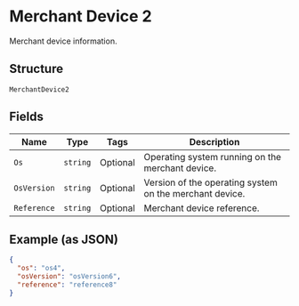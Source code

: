 
# Merchant Device 2

Merchant device information.

## Structure

`MerchantDevice2`

## Fields

| Name | Type | Tags | Description |
|  --- | --- | --- | --- |
| `Os` | `string` | Optional | Operating system running on the merchant device. |
| `OsVersion` | `string` | Optional | Version of the operating system on the merchant device. |
| `Reference` | `string` | Optional | Merchant device reference. |

## Example (as JSON)

```json
{
  "os": "os4",
  "osVersion": "osVersion6",
  "reference": "reference8"
}
```

